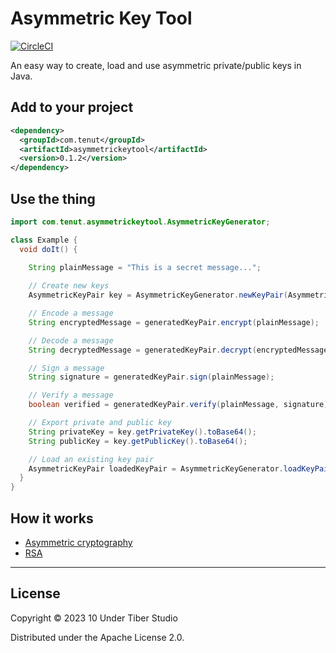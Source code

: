 # Asymmetric Key Tool

[![CircleCI](https://circleci.com/gh/10undertiber/asymmetric-key-tool.svg?style=svg)](https://circleci.com/gh/10undertiber/asymmetric-key-tool)

An easy way to create, load and use asymmetric private/public keys in Java.

## Add to your project

```xml
<dependency>
  <groupId>com.tenut</groupId>
  <artifactId>asymmetrickeytool</artifactId>
  <version>0.1.2</version>
</dependency>
```

## Use the thing

```java
import com.tenut.asymmetrickeytool.AsymmetricKeyGenerator;

class Example {
  void doIt() {
    
    String plainMessage = "This is a secret message...";

    // Create new keys
    AsymmetricKeyPair key = AsymmetricKeyGenerator.newKeyPair(AsymmetricKeyAlgorithm.ASYMMETRIC_KEY_ALGORITHM_RS256);

    // Encode a message
    String encryptedMessage = generatedKeyPair.encrypt(plainMessage);

    // Decode a message
    String decryptedMessage = generatedKeyPair.decrypt(encryptedMessage);

    // Sign a message
    String signature = generatedKeyPair.sign(plainMessage);

    // Verify a message
    boolean verified = generatedKeyPair.verify(plainMessage, signature);

    // Export private and public key
    String privateKey = key.getPrivateKey().toBase64();
    String publicKey = key.getPublicKey().toBase64();

    // Load an existing key pair
    AsymmetricKeyPair loadedKeyPair = AsymmetricKeyGenerator.loadKeyPair(AsymmetricKeyAlgorithm.ASYMMETRIC_KEY_ALGORITHM_R256, publicKey, privateKey);
  } 
}
```

## How it works

- [Asymmetric cryptography](https://en.wikipedia.org/wiki/Public-key_cryptography)
- [RSA](https://en.wikipedia.org/wiki/RSA_(cryptosystem))

---

## License

Copyright © 2023 10 Under Tiber Studio

Distributed under the Apache License 2.0.
